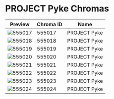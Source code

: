 # PROJECT Pyke Chromas



| Preview | Chroma ID | Name |
|---------|-----------|------|
| ![555017](https://raw.communitydragon.org/latest/plugins/rcp-be-lol-game-data/global/default/v1/champion-chroma-images/555/555017.png) | 555017 | PROJECT Pyke |
| ![555018](https://raw.communitydragon.org/latest/plugins/rcp-be-lol-game-data/global/default/v1/champion-chroma-images/555/555018.png) | 555018 | PROJECT Pyke |
| ![555019](https://raw.communitydragon.org/latest/plugins/rcp-be-lol-game-data/global/default/v1/champion-chroma-images/555/555019.png) | 555019 | PROJECT Pyke |
| ![555020](https://raw.communitydragon.org/latest/plugins/rcp-be-lol-game-data/global/default/v1/champion-chroma-images/555/555020.png) | 555020 | PROJECT Pyke |
| ![555021](https://raw.communitydragon.org/latest/plugins/rcp-be-lol-game-data/global/default/v1/champion-chroma-images/555/555021.png) | 555021 | PROJECT Pyke |
| ![555022](https://raw.communitydragon.org/latest/plugins/rcp-be-lol-game-data/global/default/v1/champion-chroma-images/555/555022.png) | 555022 | PROJECT Pyke |
| ![555023](https://raw.communitydragon.org/latest/plugins/rcp-be-lol-game-data/global/default/v1/champion-chroma-images/555/555023.png) | 555023 | PROJECT Pyke |
| ![555024](https://raw.communitydragon.org/latest/plugins/rcp-be-lol-game-data/global/default/v1/champion-chroma-images/555/555024.png) | 555024 | PROJECT Pyke |